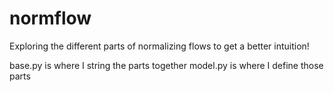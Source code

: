 # normflow
Exploring the different parts of normalizing flows to get a better intuition!

base.py is where I string the parts together
model.py is where I define those parts
